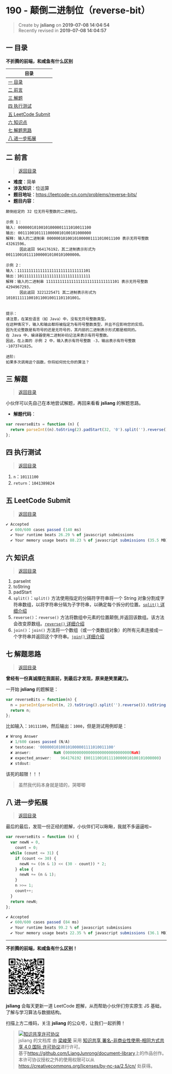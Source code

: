 190 - 颠倒二进制位（reverse-bit）
===

> Create by **jsliang** on **2019-07-08 14:04:54**  
> Recently revised in **2019-07-08 14:04:57**

## <a name="chapter-one" id="chapter-one">一 目录</a>

**不折腾的前端，和咸鱼有什么区别**

| 目录 |
| --- | 
| [一 目录](#chapter-one) | 
| <a name="catalog-chapter-two" id="catalog-chapter-two"></a>[二 前言](#chapter-two) |
| <a name="catalog-chapter-three" id="catalog-chapter-three"></a>[三 解题](#chapter-three) |
| <a name="catalog-chapter-four" id="catalog-chapter-four"></a>[四 执行测试](#chapter-four) |
| <a name="catalog-chapter-five" id="catalog-chapter-five"></a>[五 LeetCode Submit](#chapter-five) |
| <a name="catalog-chapter-six" id="catalog-chapter-six"></a>[六 知识点](#chapter-six) |
| <a name="catalog-chapter-seven" id="catalog-chapter-seven"></a>[七 解题思路](#chapter-seven) |
| <a name="catalog-chapter-eight" id="catalog-chapter-eight"></a>[八 进一步拓展](#chapter-eight) |

## <a name="chapter-two" id="chapter-two">二 前言</a>

> [返回目录](#chapter-one)

* **难度**：简单
* **涉及知识**：位运算
* **题目地址**：https://leetcode-cn.com/problems/reverse-bits/
* **题目内容**：

```
颠倒给定的 32 位无符号整数的二进制位。

示例 1：
输入: 00000010100101000001111010011100
输出: 00111001011110000010100101000000
解释: 输入的二进制串 00000010100101000001111010011100 表示无符号整数 43261596，
      因此返回 964176192，其二进制表示形式为 00111001011110000010100101000000。

示例 2：
输入：11111111111111111111111111111101
输出：10111111111111111111111111111111
解释：输入的二进制串 11111111111111111111111111111101 表示无符号整数 4294967293，
      因此返回 3221225471 其二进制表示形式为 10101111110010110010011101101001。
 

提示：
请注意，在某些语言（如 Java）中，没有无符号整数类型。
在这种情况下，输入和输出都将被指定为有符号整数类型，并且不应影响您的实现。
因为无论整数是有符号的还是无符号的，其内部的二进制表示形式都是相同的。
在 Java 中，编译器使用二进制补码记法来表示有符号整数。
因此，在上面的 示例 2 中，输入表示有符号整数 -3，输出表示有符号整数 -1073741825。

进阶:
如果多次调用这个函数，你将如何优化你的算法？
```

## <a name="chapter-three" id="chapter-three">三 解题</a>

> [返回目录](#chapter-one)

小伙伴可以先自己在本地尝试解题，再回来看看 **jsliang** 的解题思路。

* **解题代码**：

```js
var reverseBits = function (n) {
  return parseInt((n).toString(2).padStart(32, '0').split('').reverse().join(''), 2);
};
```

## <a name="chapter-four" id="chapter-four">四 执行测试</a>

> [返回目录](#chapter-one)

1. `n`：`10111100`
2. `return`：`1041389824`

## <a name="chapter-five" id="chapter-five">五 LeetCode Submit</a>

> [返回目录](#chapter-one)

```js
✔ Accepted
  ✔ 600/600 cases passed (140 ms)
  ✔ Your runtime beats 26.29 % of javascript submissions
  ✔ Your memory usage beats 88.23 % of javascript submissions (35.5 MB)
```

## <a name="chapter-six" id="chapter-six">六 知识点</a>

> [返回目录](#chapter-one)

1. parseInt
2. toString
3. padStart
4. `split()`：`split()` 方法使用指定的分隔符字符串将一个 String 对象分割成字符串数组，以将字符串分隔为子字符串，以确定每个拆分的位置。[`split()` 详细介绍](https://github.com/LiangJunrong/document-library/blob/master/JavaScript-library/JavaScript/Function/split.md)
5. `reverse()`：`reverse()` 方法将数组中元素的位置颠倒,并返回该数组。该方法会改变原数组。[`reverse()` 详细介绍](https://github.com/LiangJunrong/document-library/blob/master/JavaScript-library/JavaScript/Function/reverse.md)
6. `join()`：`join()` 方法将一个数组（或一个类数组对象）的所有元素连接成一个字符串并返回这个字符串。[`join()` 详细介绍](https://github.com/LiangJunrong/document-library/blob/master/JavaScript-library/JavaScript/Function/join.md)

## <a name="chapter-seven" id="chapter-seven">七 解题思路</a>

> [返回目录](#chapter-one)

**曾经有一份真诚摆在我面前，到最后才发现，原来是笑里藏刀。**

一开始 **jsliang** 的题解是：

```js
var reverseBits = function(n) {
  n = parseInt(parseInt(n, 2).toString().split('').reverse()).toString(2);
  return n;
};
```

比如输入：`10111100`，然后输出：`1000`，但是测试用例却是：

```js
✘ Wrong Answer
  ✘ 1/600 cases passed (N/A)
  ✘ testcase: '00000010100101000001111010011100'
  ✘ answer:          NaN (00000000000000000000000000000NaN)
  ✘ expected_answer:    964176192 (00111001011110000010100101000000)
  ✘ stdout:
```

该死的超限！！！

> 虽然我代码本身就是错的，哭唧唧

## <a name="chapter-eight" id="chapter-eight">八 进一步拓展</a>

> [返回目录](#chapter-one)

最后的最后，发现一份正经的题解，小伙伴们可以瞅瞅，我就不多逼逼啦~

```js
var reverseBits = function (n) {
  var newN = 0,
    count = 0;
  while (count <= 31) {
    if (count <= 30) {
      newN += ((n & 1) << (30 - count)) * 2;
    } else {
      newN += (n & 1);
    }
    n >>= 1;
    count++;
  }
  return newN;
};
```

```js
✔ Accepted
  ✔ 600/600 cases passed (84 ms)
  ✔ Your runtime beats 99.2 % of javascript submissions
  ✔ Your memory usage beats 22.35 % of javascript submissions (36.1 MB)
```

---

**不折腾的前端，和咸鱼有什么区别！**

![图](../../../public-repertory/img/z-small-wechat-public-address.jpg)

**jsliang** 会每天更新一道 LeetCode 题解，从而帮助小伙伴们夯实原生 JS 基础，了解与学习算法与数据结构。

扫描上方二维码，关注 **jsliang** 的公众号，让我们一起折腾！

> <a rel="license" href="http://creativecommons.org/licenses/by-nc-sa/4.0/"><img alt="知识共享许可协议" style="border-width:0" src="https://i.creativecommons.org/l/by-nc-sa/4.0/88x31.png" /></a><br /><span xmlns:dct="http://purl.org/dc/terms/" property="dct:title">jsliang 的文档库</span> 由 <a xmlns:cc="http://creativecommons.org/ns#" href="https://github.com/LiangJunrong/document-library" property="cc:attributionName" rel="cc:attributionURL">梁峻荣</a> 采用 <a rel="license" href="http://creativecommons.org/licenses/by-nc-sa/4.0/">知识共享 署名-非商业性使用-相同方式共享 4.0 国际 许可协议</a>进行许可。<br />基于<a xmlns:dct="http://purl.org/dc/terms/" href="https://github.com/LiangJunrong/document-library" rel="dct:source">https://github.com/LiangJunrong/document-library</a>上的作品创作。<br />本许可协议授权之外的使用权限可以从 <a xmlns:cc="http://creativecommons.org/ns#" href="https://creativecommons.org/licenses/by-nc-sa/2.5/cn/" rel="cc:morePermissions">https://creativecommons.org/licenses/by-nc-sa/2.5/cn/</a> 处获得。
